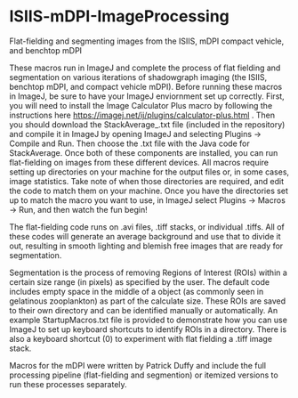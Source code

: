 # ISIIS-mDPI-ImageProcessing
 Flat-fielding and segmenting images from the ISIIS, mDPI compact vehicle, and benchtop mDPI

These macros run in ImageJ and complete the process of flat fielding and segmentation on various iterations of shadowgraph imaging (the ISIIS, benchtop mDPI, and compact vehicle mDPI). Before running these macros in ImageJ, be sure to have your ImageJ enviornment set up correctly. First, you will need to install the Image Calculator Plus macro by following the instructions here https://imagej.net/ij/plugins/calculator-plus.html . Then you should download the StackAverage_.txt file (included in the repository) and compile it in ImageJ by opening ImageJ and selecting Plugins -> Compile and Run. Then choose the .txt file with the Java code for StackAverage. Once both of these components are installed, you can run flat-fielding on images from these different devices. All macros require setting up directories on your machine for the output files or, in some cases, image statistics. Take note of when those directories are required, and edit the code to match them on your machine. Once you have the directories set up to match the macro you want to use, in ImageJ select Plugins -> Macros -> Run, and then watch the fun begin!

The flat-fielding code runs on .avi files, .tiff stacks, or individual .tiffs. All of these codes will generate an average background and use that to divide it out, resulting in smooth lighting and blemish free images that are ready for segmentation.

Segmentation is the process of removing Regions of Interest (ROIs) within a certain size range (in pixels) as specified by the user. The default code includes empty space in the middle of a object (as commonly seen in gelatinous zooplankton) as part of the calculate size. These ROIs are saved to their own directory and can be identified manually or automatically. An example StartupMacros.txt file is provided to demonstrate how you can use ImageJ to set up keyboard shortcuts to identify ROIs in a directory. There is also a keyboard shortcut (0) to experiment with flat fielding a .tiff image stack. 

Macros for the mDPI were written by Patrick Duffy and include the full processing pipeline (flat-fielding and segmention) or itemized versions to run these processes separately.
